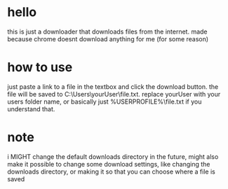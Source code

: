 # hello
this is just a downloader that downloads files from the internet.
made because chrome doesnt download anything for me (for some reason)
# how to use
just paste a link to a file in the textbox and click the download button.
the file will be saved to C:\Users\yourUser\file.txt. replace yourUser
with your users folder name, or basically just %USERPROFILE%\file.txt if you
understand that.
# note
i MIGHT change the default downloads directory in the future, might also make it possible to change some download settings, like changing the downloads
directory, or making it so that you can choose where a file is saved
